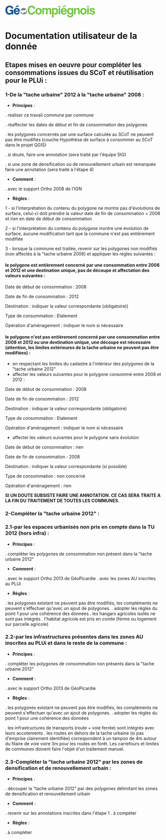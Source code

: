 ![picto](/doc/img/Logo_web-GeoCompiegnois.png)

# Documentation utilisateur de la donnée #

## Etapes mises en oeuvre pour compléter les consommations issues du SCoT et réutilisation pour le PLUi :

### 1-De la "tache urbaine" 2012 à la "tache urbaine" 2008 :

* **Principes** :

. réaliser ce travail commune par commune 

. réaffecter les dates de début et fin de consommation des polygones 

. les polygones concernés par une surface calculée au SCoT ne peuvent pas être modifiés (couche Hypothèse de surface à consommer au SCoT dans le projet QGIS)

. si doute, faire une annotation (sera traité par l'équipe SIG)

. si une zone de densification ou de renouvellement urbain est remarquée faire une annotation (sera traité à l'étape 4)

* **Comment** : 

 . avec le support Ortho 2008 de l'IGN

* **Règles** : 

1 - si l'interprétation du contenu du polygone ne montre pas d'évolutions de surface, celui-ci doit prendre la valeur date de fin de consommation = 2008 et rien en date de début de consommation

2 - si l'interprétation du contenu du polygone montre une évolution de surface, aucune modification tant que la commune n'est pas entièrement modifiée

3 - lorsque la commune est traitée, revenir sur les polygones non modifiés (non affectés à la "tache urbaine 2008) et appliquer les règles suivantes :

#### le polygone est entièrement concerné par une consommation entre 2008 et 2012 et une destination unique, pas de découpe et affectation des valeurs suivantes :

Date de début de consommation : 2008

Date de fin de consommation : 2012

Destination : indiquer la valeur correspondante (obligatoire))

Type de consommation : Etalement

Opération d'aménagement : indiquer le nom si nécessaire


#### le polygone n'est pas entièrement concerné par une consommation entre 2008 et 2012 ou une destination unique, une découpe est nécessaire (attention, les limites extérieures de la tache urbaine ne peuvent pas être modifiées) :

- en respectant les limites du cadastre à l'intérieur des polygones de la "tache urbaine 2012"
- affecter les valeurs suivantes pour le polygone consommé entre 2008 et 2012 :

Date de début de consommation : 2008

Date de fin de consommation : 2012

Destination : indiquer la valeur correspondante (obligatoire)

Type de consommation : Etalement

Opération d'aménagement : indiquer le nom si nécessaire

- affecter les valeurs suivantes pour le polygone sans évolution

Date de début de consommation : rien

Date de fin de consommation : 2008

Destination : indiquer la valeur correspondante (si possible)

Type de consommation : non concerné

Opération d'aménagement : rien


**SI UN DOUTE SUBSISTE FAIRE UNE ANNOTATION. CE CAS SERA TRAITE A LA FIN DU TRAITEMENT DE TOUTES LES COMMUNES.**


### 2-Compléter la "tache urbaine 2012" :

### 2.1-par les espaces urbanisés non pris en compte dans la TU 2012 (hors infra) :

* **Principes** : 

. compléter les polygones de consommation non présent dans la "tache urbaine 2012" 

* **Comment** : 

. avec le support Ortho 2013 de GéoPicardie
. avec les zones AU inscrites au PLUi

* **Règles** : 

. les polygones existant ne peuvent pas être modifiés, les compléments ne peuvent s'effectuer qu'avec un ajout de polygones.
. adopter les règles du point 1 pour une cohérence des données
. les hangars agricoles isolés ne sont pas intégrés
. l'habitat agricole est pris en comte (ferme ou logement sur parcelle agricole)

### 2.2-par les infrastructures présentes dans les zones AU inscrites au PLUi et dans le reste de la commune :

* **Principes** : 

. compléter les polygones de consommation non présents dans la "tache urbaine 2012" 

* **Comment** : 

. avec le support Ortho 2013 de GéoPicardie

* **Règles** : 

. les polygones existant ne peuvent pas être modifiés, les compléments ne peuvent s'effectuer qu'avec un ajout de polygones.
. adopter les règles du point 1 pour une cohérence des données

. les infrastructures de transports (route + voie ferrée) sont intégrés avec leurs accotements
. les routes en dehors de la tache urbaine (si pas d'emprise clairement identifiée) correspondent à un tampon de 4m autour du filaire de voie voire 3m pour les routes en forêt. Les carrefours et limites de communes doivent faire l'objet d'un traitement manuel.

### 2.3-Compléter la "tache urbaine 2012" par les zones de densification et de renouvellement urbain :

* **Principes** : 

. découper la "tache urbaine 2012" par des polygones délimitant les zones de densification et renouvellement urbain 

* **Comment** : 

. revenir sur les annotations inscrites dans l'étape 1
. à compéter

* **Règles** : 

. à compléter

